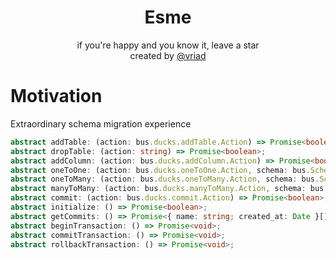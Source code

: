 <div align="center">
  <h1 align="center">Esme</h1>
</div>

<p align="center">
    if you're happy and you know it, leave a star
    <br>
    created by <a href="https://twitter.com/vriad" target="_blank">@vriad</a>
  </p>

<!-- ### Table of contents -->

# Motivation

Extraordinary schema migration experience

```ts
abstract addTable: (action: bus.ducks.addTable.Action) => Promise<boolean>;
abstract dropTable: (action: string) => Promise<boolean>;
abstract addColumn: (action: bus.ducks.addColumn.Action) => Promise<boolean>;
abstract oneToOne: (action: bus.ducks.oneToOne.Action, schema: bus.Schema) => Promise<boolean>;
abstract oneToMany: (action: bus.ducks.oneToMany.Action, schema: bus.Schema) => Promise<boolean>;
abstract manyToMany: (action: bus.ducks.manyToMany.Action, schema: bus.Schema) => Promise<boolean>;
abstract commit: (action: bus.ducks.commit.Action) => Promise<boolean>;
abstract initialize: () => Promise<boolean>;
abstract getCommits: () => Promise<{ name: string; created_at: Date }[]>;
abstract beginTransaction: () => Promise<void>;
abstract commitTransaction: () => Promise<void>;
abstract rollbackTransaction: () => Promise<void>;
```
